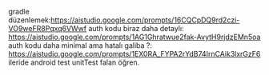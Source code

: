 gradle düzenlemek:https://aistudio.google.com/prompts/16CQCpDQ9rd2czi-VO9weFR8Pqxq6VWwf
auth kodu biraz daha detaylı: https://aistudio.google.com/prompts/1AG1Ghratwue2fak-AvytH9rjdzEMn5oa
auth kodu daha minimal ama hatalı galiba ?: https://aistudio.google.com/prompts/1EX0RA_FYPA2rYdB74IrnCAik3lxrGzF6
ileride android test unitTest falan öğren.